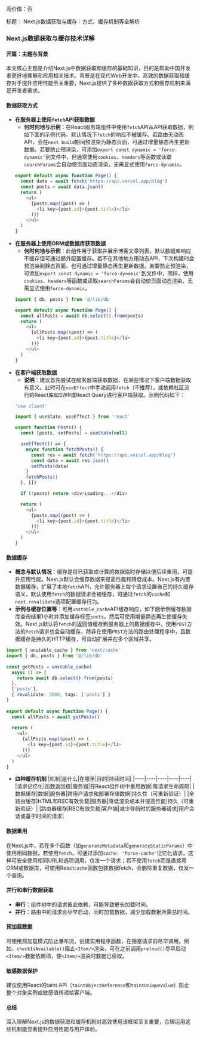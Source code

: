 高价值：否

标题：
Next.js数据获取与缓存：方式、缓存机制等全解析

### Next.js数据获取与缓存技术详解

#### 开篇：主题与背景
本文核心主题是介绍Next.js中数据获取和缓存的基础知识，目的是帮助中国开发者更好地理解和应用相关技术。背景是在现代Web开发中，高效的数据获取和缓存对于提升应用性能至关重要，Next.js提供了多种数据获取方式和缓存机制来满足开发者需求。

#### 数据获取方式
- **在服务器上使用`fetch`API获取数据**
    - **何时何地与示例**：在React服务端组件中使用`fetch`API从API获取数据，例如下面的示例代码，默认情况下`fetch`的响应不被缓存。若路由无动态API，会在`next build`期间预渲染为静态页面，可通过增量静态再生更新数据。若要防止预渲染，可添加`export const dynamic = 'force-dynamic'`到文件中，但通常使用`cookies`、`headers`等函数或读取`searchParams`会自动使页面动态渲染，无需显式使用`force-dynamic`。
    ```typescript
    export default async function Page() {
      const data = await fetch('https://api.vercel.app/blog')
      const posts = await data.json()
      return (
        <ul>
          {posts.map((post) => (
            <li key={post.id}>{post.title}</li>
          ))}
        </ul>
      )
    }
    ```
- **在服务器上使用ORM或数据库获取数据**
    - **何时何地与示例**：此组件用于获取并展示博客文章列表，默认数据库响应不缓存但可通过额外配置缓存。若不在其他地方用动态API，下次构建时会预渲染到静态页面，也可通过增量静态再生更新数据。若要防止预渲染，可添加`export const dynamic = 'force-dynamic'`到文件中，同样，使用`cookies`、`headers`等函数或读取`searchParams`会自动使页面动态渲染，无需显式使用`force-dynamic`。
    ```typescript
    import { db, posts } from '@/lib/db'
   
    export default async function Page() {
      const allPosts = await db.select().from(posts)
      return (
        <ul>
          {allPosts.map((post) => (
            <li key={post.id}>{post.title}</li>
          ))}
        </ul>
      )
    }
    ```
- **在客户端获取数据**
    - **说明**：建议首先尝试在服务器端获取数据，在某些情况下客户端数据获取有意义。此时可在`useEffect`中手动调用`fetch`（不推荐），或依赖社区流行的React库如SWR或React Query进行客户端获取。示例代码如下：
    ```typescript
    'use client'
 
    import { useState, useEffect } from 'react'
   
    export function Posts() {
      const [posts, setPosts] = useState(null)
   
      useEffect(() => {
        async function fetchPosts() {
          const res = await fetch('https://api.vercel.app/blog')
          const data = await res.json()
          setPosts(data)
        }
        fetchPosts()
      }, [])
   
      if (!posts) return <div>Loading...</div>
   
      return (
        <ul>
          {posts.map((post) => (
            <li key={post.id}>{post.title}</li>
          ))}
        </ul>
      )
    }
    ```

#### 数据缓存
- **概念与默认情况**：缓存是将已获取或计算的数据临时存储以便后续重用，可提升应用性能。Next.js默认会缓存数据来提高性能和降低成本。Next.js有内置数据缓存，扩展了本地`fetch`API，允许服务器上每个请求设置自己的持久缓存语义，默认使用`fetch`的数据请求会被缓存，可通过`fetch`的`cache`和`next.revalidate`选项配置缓存行为。
- **示例与缓存位置等**：可用`unstable_cache`API缓存响应，如下面示例缓存数据库查询结果1小时并添加缓存标签`posts`，然后可使用增量静态再生使缓存失效。Next.js默认将`fetch`的返回值缓存到服务器上的数据缓存中，使用`POST`方法的`fetch`请求也会自动缓存，除非在使用`POST`方法的路由处理程序中，且数据缓存是持久的HTTP缓存，可自动扩展并在多个区域共享。
```typescript
import { unstable_cache } from 'next/cache'
import { db, posts } from '@/lib/db'
   
const getPosts = unstable_cache(
  async () => {
    return await db.select().from(posts)
  },
  ['posts'],
  { revalidate: 3600, tags: ['posts'] }
)
   
export default async function Page() {
  const allPosts = await getPosts()
   
  return (
    <ul>
      {allPosts.map((post) => (
        <li key={post.id}>{post.title}</li>
      ))}
    </ul>
  )
}
```
- **四种缓存机制**
|机制|是什么|在哪里|目的|持续时间|
|----|----|----|----|----|
|请求记忆化|函数返回值|服务器|在React组件树中重用数据|每请求生命周期|
|数据缓存|数据|服务器|跨用户请求和部署存储数据|持久性（可重新验证）|
|全路由缓存|HTML和RSC有效负载|服务器|降低渲染成本并提高性能|持久（可重新验证）|
|路由器缓存|RSC有效负载|客户端|减少导航时的服务器请求|用户会话或基于时间的请求|

#### 数据重用
在Next.js中，若在多个函数（如`generateMetadata`和`generateStaticParams`）中使用相同数据，若使用`fetch`，可通过添加`cache: 'force-cache'`记忆化请求，这样可安全使用相同URL和选项调用，仅发一个请求；若不使用`fetch`而是直接用ORM或数据库，可使用React`cache`函数包装数据fetch，会删除重复数据，仅发一个查询。

#### 并行和串行数据获取
- **串行**：组件树中的请求彼此依赖，可能导致更长加载时间。
- **并行**：路由中的请求会尽早启动，同时加载数据，减少加载数据所需总时间。

#### 预加载数据
可使用预加载模式防止瀑布流，创建实用程序函数，在阻塞请求前尽早调用。例如，`checkIsAvailable()`阻止`<Item/>`渲染，可在之前调用`preload()`尽早启动`<Item/>`数据依赖项，使`<Item/>`渲染时数据已获取。

#### 敏感数据保护
建议使用React的taint API（`taintObjectReference`和`taintUniqueValue`）防止整个对象实例或敏感值传递给客户端。

#### 总结
深入理解Next.js的数据获取和缓存机制对高效使用该框架至关重要，合理运用这些机制能显著提升应用性能与用户体验。